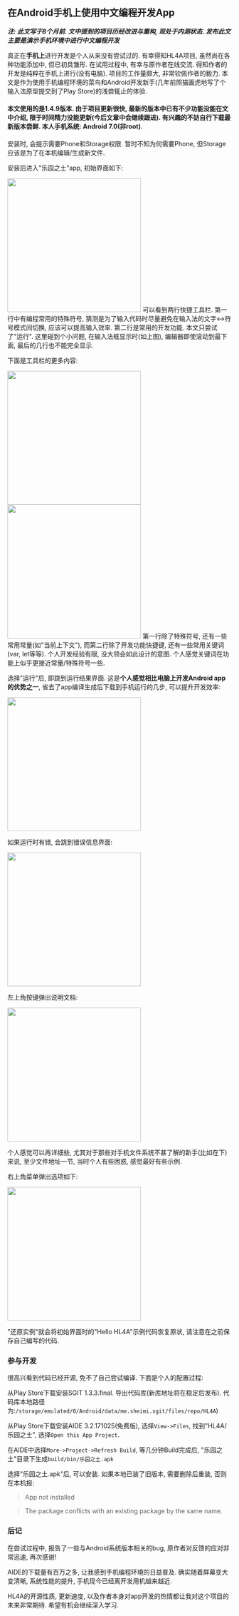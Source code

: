 ## 在Android手机上使用中文编程开发App

***注: 此文写于8个月前. 文中提到的项目历经改进与重构, 现处于内测状态. 发布此文主要是演示手机环境中进行中文编程开发***

真正在**手机上**进行开发是个人从来没有尝试过的. 有幸得知HL4A项目, 虽然尚在各种功能添加中, 但已初具雏形. 在试用过程中, 有幸与原作者在线交流. 得知作者的开发是纯粹在手机上进行(没有电脑). 项目的工作量颇大, 非常钦佩作者的毅力. 本文是作为使用手机编程环境的菜鸟和Android开发新手(几年前照猫画虎地写了个输入法原型提交到了Play Store)的浅尝辄止的体验.

#### 本文使用的是1.4.9版本. 由于项目更新很快, 最新的版本中已有不少功能没能在文中介绍, 限于时间精力没能更新(今后文章中会继续跟进). 有兴趣的不妨自行下载最新版本尝鲜. 本人手机系统: Android 7.0(非root).

安装时, 会提示需要Phone和Storage权限. 暂时不知为何需要Phone, 但Storage应该是为了在本机编辑/生成新文件.

安装后进入"乐园之土"app, 初始界面如下:

<img src="https://github.com/program-in-chinese/team_website/blob/master/%E4%B8%B4%E6%97%B6/%E4%B9%90%E5%9B%AD%E4%B9%8B%E5%9C%9F_%E7%BC%96%E8%BE%91%E5%99%A8%E6%BB%9A%E5%8A%A8%E4%B8%8B%E9%99%90%E9%97%AE%E9%A2%98.png" width="300">
可以看到两行快捷工具栏. 第一行中有编程常用的特殊符号, 猜测是为了输入代码时尽量避免在输入法的文字<->符号模式间切换, 应该可以提高输入效率. 第二行是常用的开发功能. 本文只尝试了"运行". 这里碰到个小问题, 在输入法框显示时(如上图), 编辑器即使滚动到最下面, 最后的几行也不能完全显示.


下面是工具栏的更多内容:

<img src="https://github.com/program-in-chinese/team_website/blob/master/%E4%B8%B4%E6%97%B6/%E4%B9%90%E5%9B%AD%E4%B9%8B%E5%9C%9F_%E6%9B%B4%E5%A4%9A%E5%B7%A5%E5%85%B7%E6%A0%8F%E5%86%85%E5%AE%B9.png" width="300">

<img src="https://github.com/program-in-chinese/team_website/blob/master/%E4%B8%B4%E6%97%B6/%E4%B9%90%E5%9B%AD%E4%B9%8B%E5%9C%9F_%E5%85%B3%E9%94%AE%E8%AF%8D%E5%BF%AB%E6%8D%B7%E6%96%B9%E5%BC%8F.png" width="300">
第一行除了特殊符号, 还有一些常用常量(如"当前上下文"), 而第二行除了开发功能快捷键, 还有一些常用关键词(var, let等等). 个人开发经验有限, 没大领会如此设计的意图. 个人感觉关键词在功能上似乎更接近常量/特殊符号一些.

选择"运行"后, 即跳到运行结果界面. 这是**个人感觉相比电脑上开发Android app的优势之一**, 省去了app编译生成后下载到手机运行的几步, 可以提升开发效率:

<img src="https://github.com/program-in-chinese/team_website/blob/master/%E4%B8%B4%E6%97%B6/%E4%B9%90%E5%9B%AD%E4%B9%8B%E5%9C%9F_%E6%BC%94%E7%A4%BA%E7%BB%93%E6%9E%9C.png" width="300">

如果运行时有错, 会跳到错误信息界面:

<img src="https://github.com/program-in-chinese/team_website/blob/master/%E4%B8%B4%E6%97%B6/%E4%B9%90%E5%9B%AD%E4%B9%8B%E5%9C%9F_%E9%94%99%E8%AF%AF%E4%BF%A1%E6%81%AF.png" width="300">

左上角按键弹出说明文档:

<img src="https://github.com/program-in-chinese/team_website/blob/master/%E4%B8%B4%E6%97%B6/%E4%B9%90%E5%9B%AD%E4%B9%8B%E5%9C%9F_%E5%B7%A6%E4%B8%8A%E9%93%BE%E6%8E%A5%E8%AF%B4%E6%98%8E%E6%96%87%E6%A1%A3.png" width="300">

个人感觉可以再详细些, 尤其对于那些对手机文件系统不甚了解的新手(比如在下)来说, 至少文件地址一节, 当时个人有些困惑, 感觉最好有些示例.

右上角菜单弹出选项如下:

<img src="https://github.com/program-in-chinese/team_website/blob/master/%E4%B8%B4%E6%97%B6/%E4%B9%90%E5%9B%AD%E4%B9%8B%E5%9C%9F_%E5%8F%B3%E4%B8%8A%E8%8F%9C%E5%8D%95.png" width="300">

"还原实例"就会将初始界面时的"Hello HL4A"示例代码恢复原状, 请注意在之前保存自己编写的代码.

### 参与开发

很高兴看到代码已经开源, 免不了自己尝试编译. 下面是个人的配置过程:

从Play Store下载安装SGIT 1.3.3.final. 导出代码库(新库地址将在稳定后发布). 代码库本地路径为:`/storage/emulated/0/Android/data/me.sheimi.sgit/files/repo/HL4A`)

从Play Store下载安装AIDE 3.2.171025(免费版), 选择`View->Files`, 找到"HL4A/乐园之土", 选择`Open this App Project`.

在AIDE中选择`More->Project->Refresh Build`, 等几分钟Build完成后, "乐园之土"目录下生成`build/bin/乐园之土.apk`

选择"乐园之土.apk"后, 可以安装. 如果本地已装了旧版本, 需要删除后重装, 否则在本机报:
>App not installed

>The package conflicts with an existing package by the same name.

### 后记

在尝试过程中, 报告了一些与Android系统版本相关的bug, 原作者对反馈的应对非常迅速, 再次感谢! 

AIDE的下载量有百万之多, 让我感到手机编程环境的日益普及. 确实随着屏幕变大变清晰, 系统性能的提升, 手机现今已经离开发用机越来越近. 

HL4A的开源性质, 更新速度, 以及作者本身对app开发的热情都让我对这个项目的未来非常期待. 希望有机会继续深入学习.



